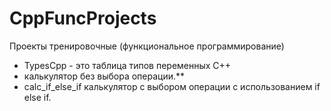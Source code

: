 # CppFuncProjects
Проекты тренировочные (функциональное программирование)
- TypesCpp - это таблица типов переменных C++
- калькулятор без выбора операции.**
- calc_if_else_if калькулятор с выбором операции с использованием if else if.

